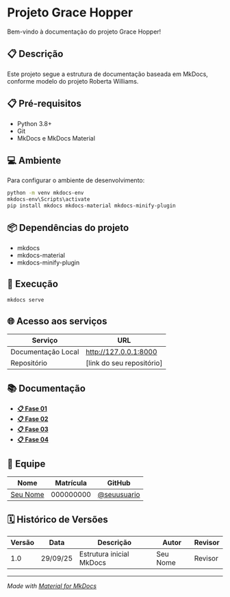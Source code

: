 # Projeto Grace Hopper

Bem-vindo à documentação do projeto Grace Hopper!

## 📋 Descrição

Este projeto segue a estrutura de documentação baseada em MkDocs, conforme modelo do projeto Roberta Williams.

## 📋 Pré-requisitos

- Python 3.8+
- Git
- MkDocs e MkDocs Material

## 💻 Ambiente

Para configurar o ambiente de desenvolvimento:

```bash
python -m venv mkdocs-env
mkdocs-env\Scripts\activate
pip install mkdocs mkdocs-material mkdocs-minify-plugin
```

## 📦 Dependências do projeto

- mkdocs
- mkdocs-material
- mkdocs-minify-plugin

## 💾 Execução

```bash
mkdocs serve
```

## 🌐 Acesso aos serviços

| Serviço              | URL                                 |
|---------------------|-------------------------------------|
| Documentação Local  | http://127.0.0.1:8000               |
| Repositório         | [link do seu repositório]            |

## 📚 Documentação

- **[📋 Fase 01](fases/fases01.md)**
- **[📋 Fase 02](fases/fases02.md)**
- **[📋 Fase 03](fases/fases03.md)**
- **[📋 Fase 04](fases/fases04.md)**

## 👥 Equipe

| Nome | Matrícula | GitHub |
|------|-----------|--------|
| [Seu Nome](#) | 000000000 | [@seuusuario](#) |

## 🗓️ Histórico de Versões

| Versão | Data     | Descrição                | Autor         | Revisor |
|--------|----------|--------------------------|---------------|---------|
| 1.0    | 29/09/25 | Estrutura inicial MkDocs | Seu Nome      | Revisor |

---

*Made with [Material for MkDocs](https://squidfunk.github.io/mkdocs-material/)*